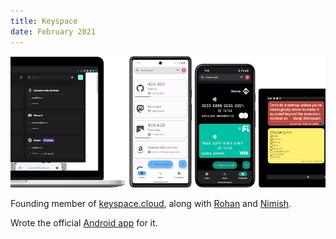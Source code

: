 ```yaml
---
title: Keyspace
date: February 2021
---
```


![Keyspace.cloud](assets/images/keyspace_banner.png "Keyspace Android")

Founding member of [keyspace.cloud](https://github.com/Keyspace-cloud), along with [Rohan](https://github.com/rohan-chaturvedi) and [Nimish](https://github.com/nimish-ks). 

Wrote the official [Android app](https://play.google.com/store/apps/details?id=cloud.keyspace.android&utm_source=Website&pcampaignid=pcampaignidMKT-Other-global-all-co-prtnr-py-PartBadge-Mar2515-1) for it.
